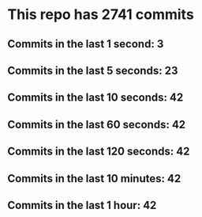 # This repo has 2741 commits

## Commits in the last 1 second: 3
## Commits in the last 5 seconds: 23
## Commits in the last 10 seconds: 42
## Commits in the last 60 seconds: 42
## Commits in the last 120 seconds: 42
## Commits in the last 10 minutes: 42
## Commits in the last 1 hour: 42
